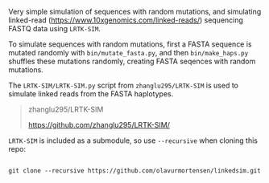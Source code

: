
Very simple simulation of sequences with random mutations, and simulating linked-read (https://www.10xgenomics.com/linked-reads/) sequencing FASTQ data using `LRTK-SIM`.

To simulate sequences with random mutations, first a FASTA sequence is mutated randomly with `bin/mutate_fasta.py`, and then `bin/make_haps.py` shuffles these mutations randomly, creating FASTA seqences with random mutations.

The `LRTK-SIM/LRTK-SIM.py` script from `zhanglu295/LRTK-SIM` is used to simulate linked reads from the FASTA haplotypes.

> zhanglu295/LRTK-SIM
>
> https://github.com/zhanglu295/LRTK-SIM/

`LRTK-SIM` is included as a submodule, so use `--recursive` when cloning this repo:

```

git clone --recursive https://github.com/olavurmortensen/linkedsim.git
```

